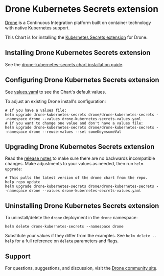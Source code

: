 # Drone Kubernetes Secrets extension

[Drone](http://drone.io/) is a Continuous Integration platform built on container technology with native Kubernetes support.

This Chart is for installing the [Kubernetes Secrets extension](https://github.com/drone/drone-kubernetes-secrets) for Drone.

## Installing Drone Kubernetes Secrets extension

See the [drone-kubernetes-secrets chart installation guide](./docs/install.md).

## Configuring Drone Kubernetes Secrets extension

See [values.yaml](values.yaml) to see the Chart's default values.

To adjust an existing Drone install's configuration:

```console
# If you have a values file:
helm upgrade drone-kubernetes-secrets drone/drone-kubernetes-secrets --namespace drone --values drone-kubernetes-secrets-values.yaml
# If you want to change one value and don't have a values file:
helm upgrade drone-kubernetes-secrets drone/drone-kubernetes-secrets --namespace drone --reuse-values --set someKey=someVal
```

## Upgrading Drone Kubernetes Secrets extension

Read the [release notes](https://discourse.drone.io/c/announcements/6) to make sure there are no backwards incompatible changes. Make adjustments to your values as needed, then run `helm upgrade`:

```console
# This pulls the latest version of the drone chart from the repo.
help repo update
helm upgrade drone-kubernetes-secrets drone/drone-kubernetes-secrets --namespace drone --values drone-kubernetes-secrets-values.yaml
```

## Uninstalling Drone Kubernetes Secrets extension

To uninstall/delete the `drone` deployment in the `drone` namespace:

```console
helm delete drone-kubernetes-secrets --namespace drone
```

Substitute your values if they differ from the examples. See `helm delete --help` for a full reference on `delete` parameters and flags.

## Support

For questions, suggestions, and discussion, visit the [Drone community site](https://discourse.drone.io/).

